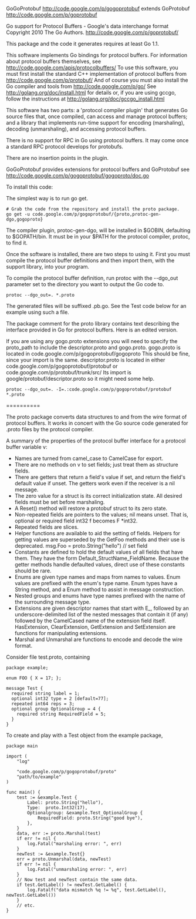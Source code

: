 GoGoProtobuf http://code.google.com/p/gogoprotobuf extends 
GoProtobuf http://code.google.com/p/goprotobuf

Go support for Protocol Buffers - Google's data interchange format
Copyright 2010 The Go Authors.
http://code.google.com/p/goprotobuf/

This package and the code it generates requires at least Go 1.1.

This software implements Go bindings for protocol buffers.  For
information about protocol buffers themselves, see
	http://code.google.com/apis/protocolbuffers/
To use this software, you must first install the standard C++
implementation of protocol buffers from
	http://code.google.com/p/protobuf/
And of course you must also install the Go compiler and tools from
	http://code.google.com/p/go/
See
	http://golang.org/doc/install.html
for details or, if you are using gccgo, follow the instructions at
	http://golang.org/doc/gccgo_install.html

This software has two parts: a 'protocol compiler plugin' that
generates Go source files that, once compiled, can access and manage
protocol buffers; and a library that implements run-time support for
encoding (marshaling), decoding (unmarshaling), and accessing protocol
buffers.

There is no support for RPC in Go using protocol buffers.  It may come
once a standard RPC protocol develops for protobufs.

There are no insertion points in the plugin.

GoGoProtobuf provides extensions for protocol buffers and GoProtobuf
see http://code.google.com/p/gogoprotobuf/gogoproto/doc.go

To install this code:

The simplest way is to run go get.

	# Grab the code from the repository and install the proto package.
	go get -u code.google.com/p/gogoprotobuf/{proto,protoc-gen-dgo,gogoproto}

The compiler plugin, protoc-gen-dgo, will be installed in $GOBIN,
defaulting to $GOPATH/bin.  It must be in your $PATH for the protocol
compiler, protoc, to find it.

Once the software is installed, there are two steps to using it.
First you must compile the protocol buffer definitions and then import
them, with the support library, into your program.

To compile the protocol buffer definition, run protoc with the --dgo_out
parameter set to the directory you want to output the Go code to.

	protoc --dgo_out=. *.proto

The generated files will be suffixed .pb.go.  See the Test code below
for an example using such a file.

The package comment for the proto library contains text describing
the interface provided in Go for protocol buffers. Here is an edited
version.

If you are using any gogo.proto extensions you will need to specify the
proto_path to include the descriptor.proto and gogo.proto.
gogo.proto is located in code.google.com/p/gogoprotobuf/gogoproto
This should be fine, since your import is the same.
descriptor.proto is located in either code.google.com/p/gogoprotobuf/protobuf
or code.google.com/p/protobuf/trunk/src/
Its import is google/protobuf/descriptor.proto so it might need some help.

	protoc --dgo_out=. -I=.:code.google.com/p/gogoprotobuf/protobuf *.proto

==========

The proto package converts data structures to and from the
wire format of protocol buffers.  It works in concert with the
Go source code generated for .proto files by the protocol compiler.

A summary of the properties of the protocol buffer interface
for a protocol buffer variable v:

  - Names are turned from camel_case to CamelCase for export.
  - There are no methods on v to set fields; just treat
  	them as structure fields.
  - There are getters that return a field's value if set,
	and return the field's default value if unset.
	The getters work even if the receiver is a nil message.
  - The zero value for a struct is its correct initialization state.
	All desired fields must be set before marshaling.
  - A Reset() method will restore a protobuf struct to its zero state.
  - Non-repeated fields are pointers to the values; nil means unset.
	That is, optional or required field int32 f becomes F *int32.
  - Repeated fields are slices.
  - Helper functions are available to aid the setting of fields.
	Helpers for getting values are superseded by the
	GetFoo methods and their use is deprecated.
		msg.Foo = proto.String("hello") // set field
  - Constants are defined to hold the default values of all fields that
	have them.  They have the form Default_StructName_FieldName.
	Because the getter methods handle defaulted values,
	direct use of these constants should be rare.
  - Enums are given type names and maps from names to values.
	Enum values are prefixed with the enum's type name. Enum types have
	a String method, and a Enum method to assist in message construction.
  - Nested groups and enums have type names prefixed with the name of
  	the surrounding message type.
  - Extensions are given descriptor names that start with E_,
	followed by an underscore-delimited list of the nested messages
	that contain it (if any) followed by the CamelCased name of the
	extension field itself.  HasExtension, ClearExtension, GetExtension
	and SetExtension are functions for manipulating extensions.
  - Marshal and Unmarshal are functions to encode and decode the wire format.

Consider file test.proto, containing

	package example;
	
	enum FOO { X = 17; };
	
	message Test {
	  required string label = 1;
	  optional int32 type = 2 [default=77];
	  repeated int64 reps = 3;
	  optional group OptionalGroup = 4 {
	    required string RequiredField = 5;
	  }
	}

To create and play with a Test object from the example package,

	package main

	import (
		"log"

		"code.google.com/p/gogoprotobuf/proto"
		"path/to/example"
	)

	func main() {
		test := &example.Test {
			Label: proto.String("hello"),
			Type:  proto.Int32(17),
			Optionalgroup: &example.Test_OptionalGroup {
				RequiredField: proto.String("good bye"),
			},
		}
		data, err := proto.Marshal(test)
		if err != nil {
			log.Fatal("marshaling error: ", err)
		}
		newTest := &example.Test{}
		err = proto.Unmarshal(data, newTest)
		if err != nil {
			log.Fatal("unmarshaling error: ", err)
		}
		// Now test and newTest contain the same data.
		if test.GetLabel() != newTest.GetLabel() {
			log.Fatalf("data mismatch %q != %q", test.GetLabel(), newTest.GetLabel())
		}
		// etc.
	}
